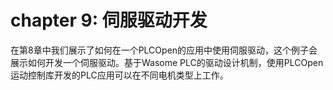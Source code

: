 # chapter 9: 伺服驱动开发

在第8章中我们展示了如何在一个PLCOpen的应用中使用伺服驱动，这个例子会展示如何开发一个伺服驱动。基于Wasome PLC的驱动设计机制，使用PLCOpen运动控制库开发的PLC应用可以在不同电机类型上工作。

